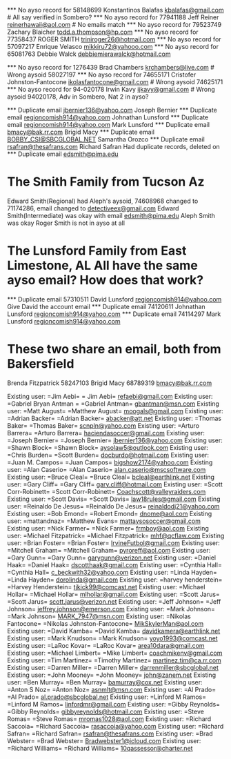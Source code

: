 *** No ayso record for 58148699 Konstantinos Balafas         kbalafas@gmail.com         # All say verified in Sombero?
*** No ayso record for 77941188 Jeff Reiner                  reinerhawaii@aol.com       # No emails match
*** No ayso record for 79523749 Zachary Blaicher             todd.a.thompson@hp.com
*** No ayso record for 77358437 ROGER SMITH                  triniroger26@hotmail.com
*** No ayso record for 57097217 Enrique Velasco              mikkiru72@yahooo.com
*** No ayso record for 65081763 Debbie Walck                 debbiemierawalck@hotmail.com

*** No ayso record for 1276439  Brad Chambers                krchambers@live.com        # Wrong aysoid 58027197
*** No ayso record for 74655171 Cristofer Johnston-Fantocone ikolasfantocone@gmail.com  # Wrong aysoid 74625171
*** No ayso record for 94-020178 Irwin Kavy                  ijkavy@gmail.com           # Wrong aysoid 94020178, Adv in Sombero, Nat 2 in ayso?

*** Duplicate email jbernier136@yahoo.com          Joseph Bernier
*** Duplicate email regioncomish914@yahoo.com      Johnathan Lunsford
*** Duplicate email regioncomish914@yahoo.com      Mark Lunsford
*** Duplicate email bmacy@bak.rr.com               Brigid Macy
*** Duplicate email BOBBY_CSI@SBCGLOBAL.NET        Samantha Orozco
*** Duplicate email rsafran@thesafrans.com         Richard Safran      Had duplicate records, deleted on
*** Duplicate email edsmith@pima.edu               

# The Smith Family from Tucson Az
Edward Smith(Regional)     had Aleph's aysoid,  74608968 changed to 71174286, email changed to detectiveex@gmail.com
Edward Smith(Intermediate) was okay with email edsmith@pima.edu
Aleph  Smith was okay
Roger  Smith is not in ayso at all

# The Lunsford Family from East Limestone, AL All have the same ayso email?  How does that work?
*** Duplicate email 57310511 David     Lunsford regioncomish914@yahoo.com Give David the account email
*** Duplicate email 74120611 Johnathan Lunsford regioncomish914@yahoo.com
*** Duplicate email 74114297 Mark      Lunsford regioncomish914@yahoo.com

# These two share an email, both from Bakersfield
Brenda Fitzpatrick 58247103 
Brigid Macy        68789319 bmacy@bak.rr.com

Existing user: =Jim Aebi=            = Jim Aebi=                  refaebi@gmail.com
Existing user: =Gabriel Bryan Antman = =Gabriel Antman=           gbantman@msn.com
Existing user: =Matt August=         =Matthew August=             moogals@gmail.com
Existing user: =Adrian Backer=       =Adrian Backer=              abacker@att.net
Existing user: =Thomas Baker=        =Thomas Baker=               scnpln@yahoo.com
Existing user: =Arturo Barrera=      =Arturo Barrera=             haciendasoccer@gmail.com
Existing user: =Joseph Bernier=      =Joseph Bernier=             jbernier136@yahoo.com
Existing user: =Shawn Block=         =Shawn Block=                aysolaw5@outlook.com
Existing user: =Chris Burden=        =Scott Burden=               docburdo@hotmail.com
Existing user: =Juan M. Campos=      =Juan Campos=                bigshow2174@yahoo.com
Existing user: =Alan Caserio=        =Alan Caserio=               alan.caserio@mscsoftware.com
Existing user: =Bruce Cleal=         =Bruce Cleal=                bcleal@earthlink.net
Existing user: =Gary Cliff=          =Gary Cliff=                 gary.cliff@hotmail.com
Existing user: =Scott Corr-Robinett= =Scott Corr-Robinett=        Coachscott@valleyraiders.com
Existing user: =Scott Davis=         =Scott Davis=                law18rules@gmail.com
Existing user: =Reinaldo De Jesus=   =Reinaldo De Jesus=          reinaldodj21@yahoo.com
Existing user: =Bob Emond=           =Robert Emond=               dnome@aol.com
Existing user: =mattandnaz=          =Matthew Evans=              mattaysosoccer@gmail.com
Existing user: =Nick Farmer=         =Nick Farmer=                frmboy@aol.com
Existing user: =Michael Fitzpatrick= =Michael Fitzpatrick=        mhf@qcflaw.com
Existing user: =Brian Foster=        =Brian Foster=               IrvineFutbol@gmail.com
Existing user: =Mitchell Graham=     =Mitchell Graham=            pyroreff@aol.com
Existing user: =Gary Gunn=           =Gary Gunn=                  garygunn@verizon.net
Existing user: =Daniel Haak=         =Daniel Haak=                dscotthaak@gmail.com
Existing user: =Cynthia Hall=        =Cynthia Hall=               c_beckwith32@yahoo.com
Existing user: =Linda Hayden=        =Linda Hayden=               dorolinda@gmail.com
Existing user: =harvey henderstein=  =Harvey Henderstein=         tjkick99@comcast.net
Existing user: =Michael Hollar=      =Michael Hollar=             mlhollar@gmail.com
Existing user: =Scott Jarus=         =Scott Jarus=                scott.jarus@verizon.net
Existing user: =Jeff Johnson=        =Jeff Johnson=               jeffrey.johnson@emerson.com
Existing user: =Mark Johnson=        =Mark Johnson=               MARK_7947@msn.com
Existing user: =Nikolas Fantocone=   =Nikolas Johnston-Fantocone= MikSkylerMan@aol.com
Existing user: =David Kamba=         =David Kamba=                davidkamera@earthlink.net
Existing user: =Mark Knudson=        =Mark Knudson=               yoyo1993@comcast.net
Existing user: =LaRoc Kovar=         =LaRoc Kovar=                area10dara@gmail.com
Existing user: =Michael Limbert=     =Mike Limbert=               coachmikenv@gmail.com
Existing user: =Tim Martinez=        =Timothy Martinez=           martinez.tim@ca.rr.com
Existing user: =Darren Miller=       =Darren Miller=              darrenmiller@sbcglobal.net
Existing user: =John Mooney=         =John Mooney=                john@zanem.net
Existing user: =Ben Murray=          =Ben Murray=                 bamurray@cox.net
Existing user: =Anton S Noz=         =Anton Noz=                  asnmlt@msn.com
Existing user: =Al Prado=            =Al Prado=                   al.prado@sbcglobal.net
Existing user: =Linford M Ramos=     =Linford M Ramos=            linfordmr@gmail.com
Existing user: =Gibby Reynolds=      =Gibby Reynolds=             gibbyreynolds@hotmail.com
Existing user: =Steve Romas=         =Steve Romas=                mromas1028@aol.com
Existing user: =Richard Saccoia=     =Richard Saccoia=            rasaccoia@yahoo.com
Existing user: =Richard Safran=      =Richard Safran=             rsafran@thesafrans.com
Existing user: =Brad Webster=        =Brad Webster=               Bradwebster1@icloud.com
Existing user: =Richard Williams=    =Richard Williams=           10qassessor@charter.net
